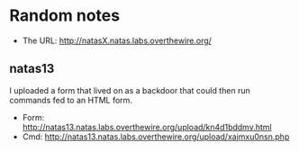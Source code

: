 # Random notes
- The URL: http://natasX.natas.labs.overthewire.org/
## natas13
I uploaded a form that lived on as a backdoor that could then run commands fed to an HTML form. 
- Form: http://natas13.natas.labs.overthewire.org/upload/kn4d1bddmv.html
- Cmd: http://natas13.natas.labs.overthewire.org/upload/xajmxu0nsn.php


